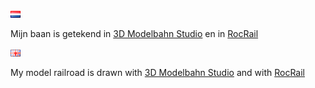 ![Nederlandse vlag](../images/nl.gif)

Mijn baan is getekend in [3D Modelbahn Studio](TrackDesign3D.png) en in [RocRail](TrackDesignRocRail.png)

![English flag](../images/gb.gif)

My model railroad is drawn with [3D Modelbahn Studio](TrackDesign3D.png) and with [RocRail](TrackDesignRocRail.png)
